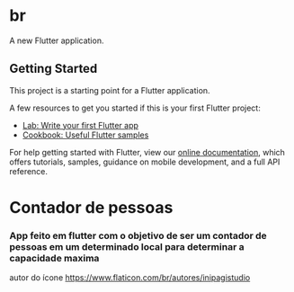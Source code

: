 # br

A new Flutter application.

## Getting Started

This project is a starting point for a Flutter application.

A few resources to get you started if this is your first Flutter project:

- [Lab: Write your first Flutter app](https://flutter.dev/docs/get-started/codelab)
- [Cookbook: Useful Flutter samples](https://flutter.dev/docs/cookbook)

For help getting started with Flutter, view our
[online documentation](https://flutter.dev/docs), which offers tutorials,
samples, guidance on mobile development, and a full API reference.

# Contador de pessoas

### App feito em flutter com o objetivo de ser um contador de pessoas em um determinado local para determinar a capacidade maxima


autor do ícone https://www.flaticon.com/br/autores/inipagistudio